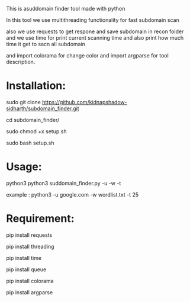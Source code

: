 This is asuddomain finder tool made with python

In this tool we use multithreading functionality for fast subdomain scan 

also we use requests to get respone and save subdomain in recon folder and we use time for print current scanning time and also print how much time it get to sacn all subdomain 

and import colorama for change color and import argparse for tool description.

# Installation:

sudo git clone https://github.com/kidnapshadow-sidharth/subdomain_finder.git

cd subdomain_finder/

sudo chmod +x setup.sh

sudo bash setup.sh

# Usage:

python3 python3 suddomain_finder.py -u <host> -w <wordlist> -t <threads>

example : python3 -u google.com -w wordlist.txt -t 25

# Requirement:

pip install requests

pip install threading

pip install time

pip install queue

pip install colorama

pip install argparse
